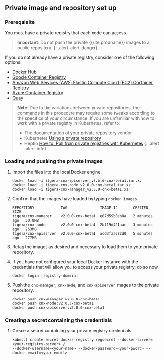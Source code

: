 ## Private image and repository set up


### Prerequisite

You must have a private registry that each node can access. 

> **Important**: Do not push the private {{site.prodname}} images to a public repository.
{: .alert .alert-danger}

If you do not already have a private registry, consider one of the following options.
- [Docker Hub](https://hub.docker.com/)
- [Google Container Registry](https://cloud.google.com/container-registry/)
- [Amazon Web Services (AWS) Elastic Compute Cloud (EC2) Container Registry](https://aws.amazon.com/ecr/pricing/)
- [Azure Container Registry](https://azure.microsoft.com/en-us/services/container-registry/)
- [Quay](https://quay.io/repository/)


> **Note**: Due to the variations between private repositories, the commands in this 
> procedure may require some tweaks according to the specifics of your circumstance. 
> If you are unfamiliar with how to work with a private registry in Kubernetes, 
> refer to:
> - The documentation of your private repository vendor
> - Kubernetes [Using a private repository](https://kubernetes.io/docs/concepts/containers/images/#using-a-private-registry)
> - Heptio [How to: Pull from private registries with Kubernetes](http://docs.heptio.com/content/private-registries.html)
{: .alert .alert-info}


### Loading and pushing the private images


1. Import the files into the local Docker engine. 

   ```
   docker load -i tigera-cnx-apiserver_v2.0.0-cnx-beta1.tar.xz
   docker load -i tigera-cnx-node_v2.0.0-cnx-beta1.tar.xz
   docker load -i tigera-cnx-manager_v2.0.0-cnx-beta1.xz
   ```

1. Confirm that the images have loaded by typing `docker images`. 

   ```
   REPOSITORY            TAG               IMAGE ID       CREATED         SIZE
   tigera/cnx-manager    v2.0.0-cnx-beta1  e07d59b0eb8a   2 minutes ago   30.8MB
   tigera/cnx-node       v2.0.0-cnx-beta1  2bf19d491aac   3 minutes ago   263MB
   tigera/cnx-apiserver  v2.0.0-cnx-beta1  acd3faa772d0   5 minutes ago   277MB
   ```
   
1. Retag the images as desired and necessary to load them to your private repository.

1. If you have not configured your local Docker instance with the credentials that will 
   allow you to access your private registry, do so now. 

   ```
   docker login [registry-domain]
   ```
   
1. Push the `cnx-manager`, `cnx-node`, and `cnx-apiserver` images to the 
   private repository.

   ```
   docker push cnx-manager:v2.0.0-cnx-beta1
   docker push cnx-node:v2.0.0-cnx-beta1
   docker push cnx-apiserver:v2.0.0-cnx-beta1
   ```
   
### Creating a secret containing the credentials

1. Create a secret containing your private registry credentials.

   ```
   kubectl create secret docker-registry regsecret --docker-server=<your-registry-server> /
   --docker-username=<your-name> --docker-password=<your-pword> --docker-email=<your-email>
   ```